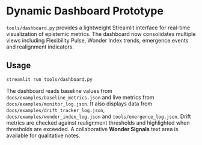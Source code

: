 # Dynamic Dashboard Prototype

`tools/dashboard.py` provides a lightweight Streamlit interface for real-time visualization of epistemic metrics. The dashboard now consolidates multiple views including Flexibility Pulse, Wonder Index trends, emergence events and realignment indicators.

## Usage

```bash
streamlit run tools/dashboard.py
```

The dashboard reads baseline values from `docs/examples/baseline_metrics.json` and live metrics from `docs/examples/monitor_log.json`.
It also displays data from `docs/examples/drift_tracker_log.json`, `docs/examples/wonder_index_log.json` and `tools/emergence_log.json`.
Drift metrics are checked against realignment thresholds and highlighted when thresholds are exceeded. A collaborative **Wonder Signals** text area is available for qualitative notes.
